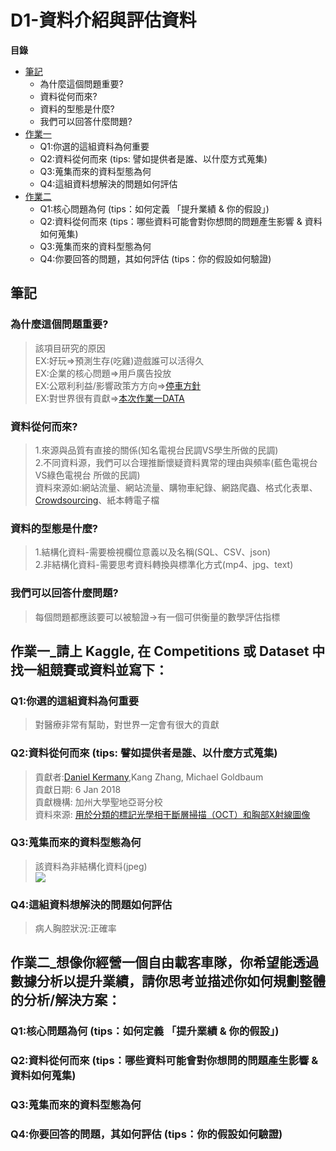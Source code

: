 # D1-資料介紹與評估資料
**目錄**
* [筆記](#筆記)
	* 為什麼這個問題重要?
	* 資料從何而來?
	* 資料的型態是什麼?
	* 我們可以回答什麼問題?
* [作業一](#作業一)
	* Q1:你選的這組資料為何重要
	* Q2:資料從何而來 (tips: 譬如提供者是誰、以什麼方式蒐集)
	* Q3:蒐集而來的資料型態為何
	* Q4:這組資料想解決的問題如何評估
* [作業二](#作業二)
	* Q1:核心問題為何 (tips：如何定義 「提升業績 & 你的假設」)
	* Q2:資料從何而來 (tips：哪些資料可能會對你想問的問題產生影響 & 資料如何蒐集)
	* Q3:蒐集而來的資料型態為何
	* Q4:你要回答的問題，其如何評估 (tips：你的假設如何驗證)
## 筆記
### 為什麼這個問題重要?
>該項目研究的原因  
>EX:好玩=>預測生存(吃雞)遊戲誰可以活得久  
>EX:企業的核⼼問題=>用戶廣告投放  
>EX:公眾利利益/影響政策⽅方向=>[停車方針](https://www.kaggle.com/new-york-city/nyc-parking-tickets/home)  
>EX:對世界很有貢獻=>[本次作業一DATA](https://www.kaggle.com/paultimothymooney/chest-xray-pneumonia)  
### 資料從何而來?
>1.來源與品質有直接的關係(知名電視台民調VS學生所做的民調)  
>2.不同資料源，我們可以合理推斷懷疑資料異常的理由與頻率(藍色電視台VS綠色電視台 所做的民調)  
>資料來源如:網站流量、網站流量、購物車紀錄、網路爬蟲、格式化表單、[Crowdsourcing](https://en.wikipedia.org/wiki/Crowdsourcing)、紙本轉電子檔  
### 資料的型態是什麼?
>1.結構化資料-需要檢視欄位意義以及名稱(SQL、CSV、json)  
>2.非結構化資料-需要思考資料轉換與標準化方式(mp4、jpg、text)  
### 我們可以回答什麼問題?
>每個問題都應該要可以被驗證→有一個可供衡量的數學評估指標  
## 作業一_請上 Kaggle, 在 Competitions 或 Dataset 中找一組競賽或資料並寫下：
### Q1:你選的這組資料為何重要
>對醫療非常有幫助，對世界一定會有很大的貢獻  
### Q2:資料從何而來 (tips: 譬如提供者是誰、以什麼方式蒐集)
>貢獻者:[Daniel Kermany](https://www.mendeley.com/profiles/daniel-kermany2/),Kang Zhang,  Michael Goldbaum  
>貢獻日期: 6 Jan 2018  
>貢獻機構: 加州大學聖地亞哥分校  
>資料來源: [用於分類的標記光學相干斷層掃描（OCT）和胸部X射線圖像](https://data.mendeley.com/datasets/rscbjbr9sj/2)  
### Q3:蒐集而來的資料型態為何
>該資料為非結構化資料(jpeg)  
>![](https://i.imgur.com/jZqpV51.png)  
### Q4:這組資料想解決的問題如何評估
>病人胸腔狀況:正確率  
## 作業二_想像你經營一個自由載客車隊，你希望能透過數據分析以提升業績，請你思考並描述你如何規劃整體的分析/解決方案：
### Q1:核心問題為何 (tips：如何定義 「提升業績 & 你的假設」)
>
### Q2:資料從何而來 (tips：哪些資料可能會對你想問的問題產生影響 & 資料如何蒐集)
>
### Q3:蒐集而來的資料型態為何
>
### Q4:你要回答的問題，其如何評估 (tips：你的假設如何驗證)
